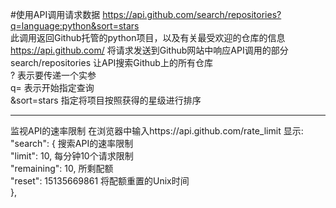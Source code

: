#使用API调用请求数据
        https://api.github.com/search/repositories?q=language:python&sort=stars  
        此调用返回Github托管的python项目，以及有关最受欢迎的仓库的信息  
        https://api.github.com/		将请求发送到Github网站中响应API调用的部分  
        search/repositories		让API搜索Github上的所有仓库  
        ?				表示要传递一个实参  
        q=				表示开始指定查询  
        &sort=stars			指定将项目按照获得的星级进行排序
***
监视API的速率限制
                在浏览器中输入https://api.github.com/rate_limit
                显示:  
                "search": {			搜索API的速率限制  
                "limit": 10,		每分钟10个请求限制  
                "remaining": 10,		所剩配额  
                "reset": 15135669861	将配额重置的Unix时间  
                },
